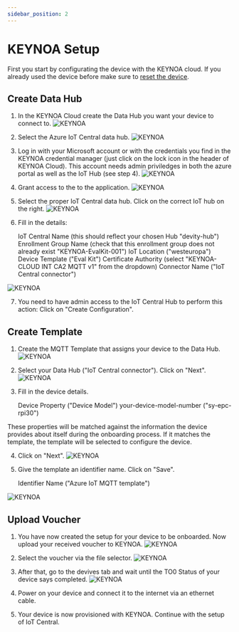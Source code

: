 ```yaml
---
sidebar_position: 2
---
```


# KEYNOA Setup

First you start by configurating the device with the KEYNOA cloud. If you already used the device before make sure to [reset the device](../../Eval%20Kit/Prerequsites%20and%20General%20Information#reset-device).

## Create Data Hub
1. In the KEYNOA Cloud create the Data Hub you want your device to connect to.
![KEYNOA](/img/KEYNOA/Dashboard.png)

2. Select the Azure IoT Central data hub.
![KEYNOA](/img/KEYNOA/IoT-Central/Data-Hub.png)

3. Log in with your Microsoft account or with the credentials you find in the KEYNOA credential manager (just click on the lock icon in the header of KEYNOA Cloud). This account needs admin priviledges in both the azure portal as well as the IoT Hub (see step 4).
![KEYNOA](/img/KEYNOA/IoT-Central/Microsoft-login.png)

4. Grant access to the to the application.
![KEYNOA](/img/KEYNOA/IoT-Central/Microsoft-login-2.png)

5. Select the proper IoT Central data hub. Click on the correct IoT hub on the right.
![KEYNOA](/img/KEYNOA/IoT-Central/Data-Hub-details.png)

6. Fill in the details:


    IoT Central Name (this should reflect your chosen Hub "devity-hub")
    Enrollment Group Name (check that this enrollment group does not already exist "KEYNOA-EvalKit-001")
    IoT Location ("westeuropa")
    Device Template ("Eval Kit")
    Certificate Authority (select "KEYNOA-CLOUD INT CA2 MQTT v1" from the dropdown)
    Connector Name ("IoT Central connector")

![KEYNOA](/img/KEYNOA/IoT-Central/Data-Hub-details-2.png)

7. You need to have admin access to the IoT Central Hub to perform this action: Click on "Create Configuration".
## Create Template
1. Create the MQTT Template that assigns your device to the Data Hub.
![KEYNOA](/img/KEYNOA/Dashboard.png)

2. Select your Data Hub ("IoT Central connector"). Click on "Next".
![KEYNOA](/img/KEYNOA/IoT-Central/MQTT-template-1.png)

3. Fill in the device details.

    Device Property ("Device Model")
    your-device-model-number ("sy-epc-rpi30")

These properties will be matched against the information the device provides about itself during the onboarding process. If it matches the template, the template will be selected to configure the device.

4. Click on "Next".
![KEYNOA](/img/KEYNOA/MQTT-template-2.png)

5. Give the template an identifier name. Click on "Save".


    Identifier Name ("Azure IoT MQTT template")

![KEYNOA](/img/KEYNOA/MQTT-template-3.png)

## Upload Voucher
1. You have now created the setup for your device to be onboarded. Now upload your received voucher to KEYNOA.
![KEYNOA](/img/KEYNOA/upload-voucher.png)

2. Select the voucher via the file selector.
![KEYNOA](/img/KEYNOA/upload-voucher-2.png)

3. After that, go to the devives tab and wait until the TO0 Status of your device says completed.
![KEYNOA](/img/KEYNOA/TO0.png)

4. Power on your device and connect it to the internet via an ethernet cable.

5. Your device is now provisioned with KEYNOA. Continue with the setup of IoT Central.
